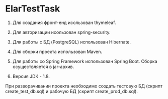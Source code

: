 # ElarTestTask

1) Для создания фронт-енд исользован thymeleaf.

2) Для авторизации исользован spring-security.

3) Для работы с БД (PostgreSQL) использован Hibernate.

4) Для сборки проекта использован Maven.

5) Для работы со Spring Framework использован Spring Boot. Сборка осуществляется в jar-архив.

6) Версия JDK - 1.8.

При разворачивании проекта необходимо создать тестовую БД (скрипт create_test_db.sql) и рабочую БД (скрипт create_prod_db.sql).

